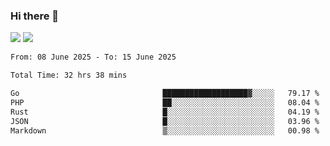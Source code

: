 ### Hi there 👋️

![](https://komarev.com/ghpvc/?username=Loner1024)
![](https://hit.yhype.me/github/profile?account_id=20189164)

<!--START_SECTION:waka-->

```txt
From: 08 June 2025 - To: 15 June 2025

Total Time: 32 hrs 38 mins

Go                                ███████████████████▓░░░░░   79.17 %
PHP                               ██░░░░░░░░░░░░░░░░░░░░░░░   08.04 %
Rust                              █░░░░░░░░░░░░░░░░░░░░░░░░   04.19 %
JSON                              █░░░░░░░░░░░░░░░░░░░░░░░░   03.96 %
Markdown                          ▒░░░░░░░░░░░░░░░░░░░░░░░░   00.98 %
```

<!--END_SECTION:waka-->



